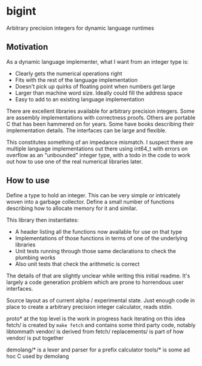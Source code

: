 # bigint
Arbitrary precision integers for dynamic language runtimes

## Motivation
As a dynamic language implementer, what I want from an integer type is:
- Clearly gets the numerical operations right
- Fits with the rest of the language implementation
- Doesn't pick up quirks of floating point when numbers get large
- Larger than machine word size. Ideally could fill the address space
- Easy to add to an existing language implementation

There are excellent libraries available for arbitrary precision integers. Some are assembly implementations with correctness proofs. Others are portable C that has been hammered on for years. Some have books describing their implementation details. The interfaces can be large and flexible.

This constitutes something of an impedance mismatch. I suspect there are multiple language implementations out there using int64_t with errors on overflow as an "unbounded" integer type, with a todo in the code to work out how to use one of the real numerical libraries later.


## How to use
Define a type to hold an integer. This can be very simple or intricately woven into a garbage collector. Define a small number of functions describing how to allocate memory for it and similar.

This library then instantiates:
- A header listing all the functions now available for use on that type
- Implementations of those functions in terms of one of the underlying libraries
- Unit tests running through those same declarations to check the plumbing works
- Also unit tests that check the arithmetic is correct

The details of that are slightly unclear while writing this initial readme. It's largely a code generation problem which are prone to horrendous user interfaces.

Source layout as of current alpha / experimental state.
Just enough code in place to create a arbitrary precision integer calculator, reads stdin.

proto* at the top level is the work in progress hack iterating on this idea
fetch/ is created by `make fetch` and contains some third party code, notably libtommath
vendor/ is derived from fetch/
replacements/ is part of how vendor/ is put together

demolang/* is a lexer and parser for a prefix calculator
tools/* is some ad hoc C used by demolang